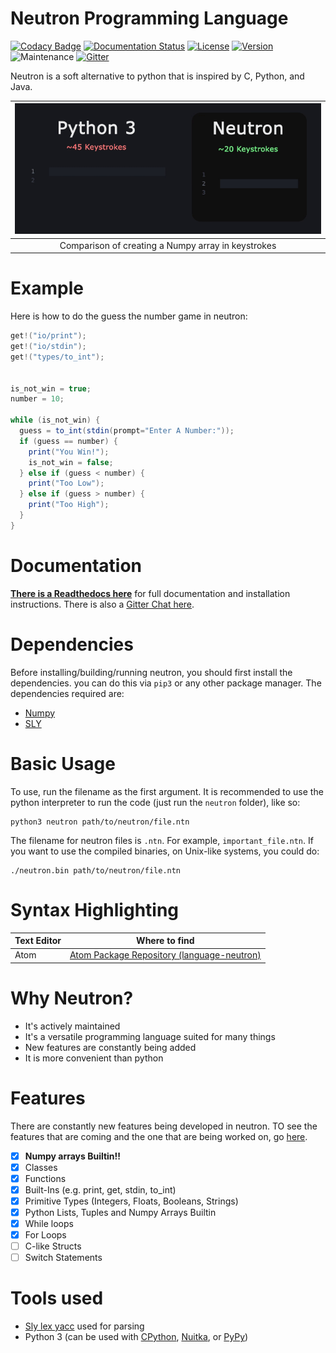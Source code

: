# Neutron Programming Language

[![Codacy Badge](https://api.codacy.com/project/badge/Grade/484ce81d17ca468b8a93f0aa52720072)](https://app.codacy.com/app/MonliH/neutron?utm_source=github.com&utm_medium=referral&utm_content=the-neutron-foundation/neutron&utm_campaign=Badge_Grade_Dashboard)
[![Documentation Status](https://readthedocs.org/projects/neutron-lang/badge/?version=latest)](https://neutron-lang.readthedocs.io/en/latest/?badge=latest)
[![License](https://img.shields.io/badge/license-GPL%203.0-blue.svg)](https://www.gnu.org/licenses/gpl-3.0.en.html)
[![Version](https://img.shields.io/badge/version-v0.0.1--alpha.1-orange.svg)](https://github.com/the-neutron-foundation/neutron/releases)
![Maintenance](https://img.shields.io/maintenance/yes/2019.svg)
[![Gitter](https://img.shields.io/gitter/room/The-Neutron_Foundation/Neutron.svg)](https://gitter.im/The-Neutron-Foundation)

Neutron is a soft alternative to python that is inspired by C, Python, and Java.

| ![Keystroke Comparison](./images/demo.gif) |
|:--:|
| Comparison of creating a Numpy array in keystrokes |

# Example
Here is how to do the guess the number game in neutron:

```java
get!("io/print");
get!("io/stdin");
get!("types/to_int");


is_not_win = true;
number = 10;

while (is_not_win) {
  guess = to_int(stdin(prompt="Enter A Number:"));
  if (guess == number) {
    print("You Win!");
    is_not_win = false;
  } else if (guess < number) {
    print("Too Low");
  } else if (guess > number) {
    print("Too High");
  }
}
```

# Documentation
**[There is a Readthedocs here](https://neutron-lang.readthedocs.io/en/latest/)** for full documentation and installation instructions. There is also a [Gitter Chat here](https://gitter.im/The-Neutron-Foundation).

# Dependencies
Before installing/building/running neutron, you should first install the dependencies. you can do this via `pip3` or any other package manager. The dependencies required are:

* [Numpy](https://www.numpy.org/)
* [SLY](https://github.com/dabeaz/sly)

# Basic Usage
To use, run the filename as the first argument. It is recommended to use the python interpreter to run the code (just run the `neutron` folder), like so:

```
python3 neutron path/to/neutron/file.ntn
```

The filename for neutron files is `.ntn`. For example, `important_file.ntn`. If you want to use the compiled binaries, on Unix-like systems, you could do:

```
./neutron.bin path/to/neutron/file.ntn
```

# Syntax Highlighting
Text Editor | Where to find
--- | ---
Atom | [Atom Package Repository (language-neutron)](https://atom.io/packages/language-neutron)

# Why Neutron?
- It's actively maintained
- It's a versatile programming language suited for many things
- New features are constantly being added
- It is more convenient than python

# Features
There are constantly new features being developed in neutron. TO see the features that are coming and the one that are being worked on, go [here](https://github.com/the-neutron-foundation/neutron/projects/1).
- [x] **Numpy  arrays Builtin!!**
- [x] Classes
- [x] Functions
- [x] Built-Ins (e.g. print, get, stdin, to_int)
- [x] Primitive Types (Integers, Floats, Booleans, Strings)
- [x] Python Lists, Tuples and Numpy Arrays Builtin
- [x] While loops
- [x] For Loops
- [ ] C-like Structs
- [ ] Switch Statements

# Tools used
- [Sly lex yacc](https://github.com/dabeaz/sly) used for parsing
- Python 3 (can be used with [CPython](https://www.python.org/downloads/), [Nuitka](https://nuitka.net/pages/overview.html>), or [PyPy](https://pypy.org/))
